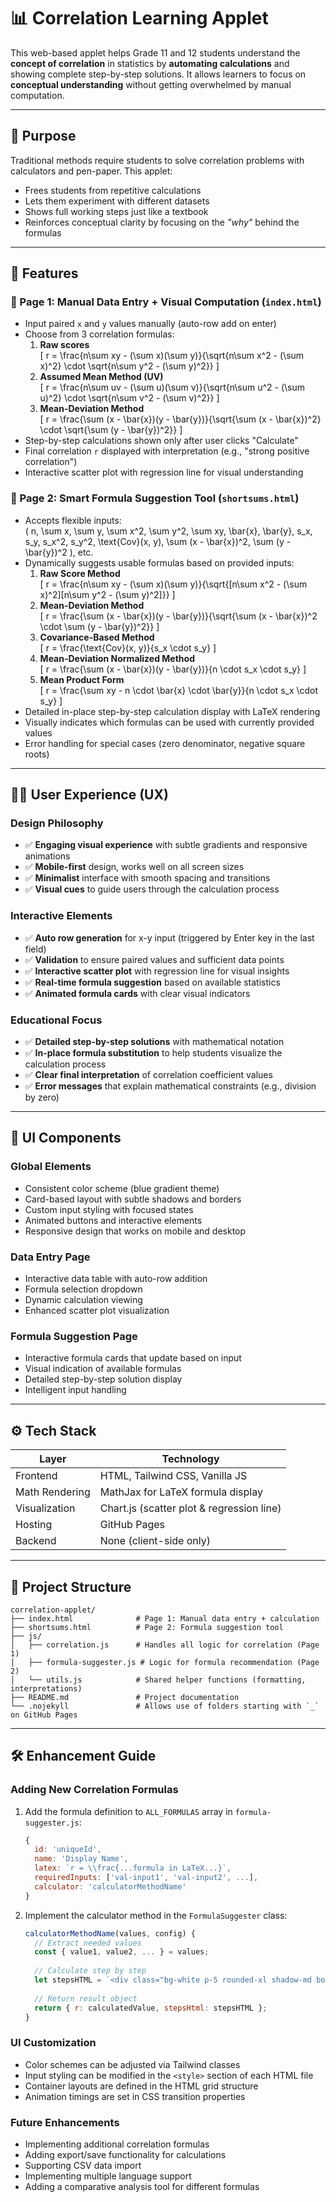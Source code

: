 # 📊 Correlation Learning Applet

This web-based applet helps Grade 11 and 12 students understand the **concept of correlation** in statistics by **automating calculations** and showing complete step-by-step solutions. It allows learners to focus on **conceptual understanding** without getting overwhelmed by manual computation.

---

## 🎯 Purpose

Traditional methods require students to solve correlation problems with calculators and pen-paper. This applet:
- Frees students from repetitive calculations
- Lets them experiment with different datasets
- Shows full working steps just like a textbook
- Reinforces conceptual clarity by focusing on the *"why"* behind the formulas

---

## 📱 Features

### 🔹 Page 1: Manual Data Entry + Visual Computation (`index.html`)
- Input paired `x` and `y` values manually (auto-row add on enter)
- Choose from 3 correlation formulas:
  1. **Raw scores**  
     \[
     r = \frac{n\sum xy - (\sum x)(\sum y)}{\sqrt{n\sum x^2 - (\sum x)^2} \cdot \sqrt{n\sum y^2 - (\sum y)^2}}
     \]
  2. **Assumed Mean Method (UV)**  
     \[
     r = \frac{n\sum uv - (\sum u)(\sum v)}{\sqrt{n\sum u^2 - (\sum u)^2} \cdot \sqrt{n\sum v^2 - (\sum v)^2}}
     \]
  3. **Mean-Deviation Method**  
     \[
     r = \frac{\sum (x - \bar{x})(y - \bar{y})}{\sqrt{\sum (x - \bar{x})^2} \cdot \sqrt{\sum (y - \bar{y})^2}}
     \]
- Step-by-step calculations shown only after user clicks "Calculate"
- Final correlation `r` displayed with interpretation (e.g., "strong positive correlation")
- Interactive scatter plot with regression line for visual understanding

### 🔹 Page 2: Smart Formula Suggestion Tool (`shortsums.html`)
- Accepts flexible inputs:  
  \( n, \sum x, \sum y, \sum x^2, \sum y^2, \sum xy, \bar{x}, \bar{y}, s_x, s_y, s_x^2, s_y^2, \text{Cov}(x, y), \sum (x - \bar{x})^2, \sum (y - \bar{y})^2 \), etc.
- Dynamically suggests usable formulas based on provided inputs:
  1. **Raw Score Method**  
     \[
     r = \frac{n\sum xy - (\sum x)(\sum y)}{\sqrt{[n\sum x^2 - (\sum x)^2][n\sum y^2 - (\sum y)^2]}}
     \]
  2. **Mean-Deviation Method**  
     \[
     r = \frac{\sum (x - \bar{x})(y - \bar{y})}{\sqrt{\sum (x - \bar{x})^2 \cdot \sum (y - \bar{y})^2}}
     \]
  3. **Covariance-Based Method**  
     \[
     r = \frac{\text{Cov}(x, y)}{s_x \cdot s_y}
     \]
  4. **Mean-Deviation Normalized Method**  
     \[
     r = \frac{\sum (x - \bar{x})(y - \bar{y})}{n \cdot s_x \cdot s_y}
     \]
  5. **Mean Product Form**  
     \[
     r = \frac{\sum xy - n \cdot \bar{x} \cdot \bar{y}}{n \cdot s_x \cdot s_y}
     \]
- Detailed in-place step-by-step calculation display with LaTeX rendering
- Visually indicates which formulas can be used with currently provided values
- Error handling for special cases (zero denominator, negative square roots)

---

## 🧑‍🎓 User Experience (UX)

### Design Philosophy
- ✅ **Engaging visual experience** with subtle gradients and responsive animations
- ✅ **Mobile-first** design, works well on all screen sizes
- ✅ **Minimalist** interface with smooth spacing and transitions
- ✅ **Visual cues** to guide users through the calculation process

### Interactive Elements
- ✅ **Auto row generation** for x-y input (triggered by Enter key in the last field)
- ✅ **Validation** to ensure paired values and sufficient data points
- ✅ **Interactive scatter plot** with regression line for visual insights
- ✅ **Real-time formula suggestion** based on available statistics
- ✅ **Animated formula cards** with clear visual indicators

### Educational Focus
- ✅ **Detailed step-by-step solutions** with mathematical notation
- ✅ **In-place formula substitution** to help students visualize the calculation process
- ✅ **Clear final interpretation** of correlation coefficient values
- ✅ **Error messages** that explain mathematical constraints (e.g., division by zero)

---

## 🎨 UI Components

### Global Elements
- Consistent color scheme (blue gradient theme)
- Card-based layout with subtle shadows and borders
- Custom input styling with focused states
- Animated buttons and interactive elements
- Responsive design that works on mobile and desktop

### Data Entry Page
- Interactive data table with auto-row addition
- Formula selection dropdown
- Dynamic calculation viewing
- Enhanced scatter plot visualization

### Formula Suggestion Page
- Interactive formula cards that update based on input
- Visual indication of available formulas
- Detailed step-by-step solution display
- Intelligent input handling

---

## ⚙️ Tech Stack

| Layer           | Technology                              |
|----------------|----------------------------------------|
| Frontend       | HTML, Tailwind CSS, Vanilla JS         |
| Math Rendering | MathJax for LaTeX formula display      |
| Visualization  | Chart.js (scatter plot & regression line) |
| Hosting        | GitHub Pages                           |
| Backend        | None (client-side only)                |

---

## 📂 Project Structure

```
correlation-applet/
├── index.html              # Page 1: Manual data entry + calculation
├── shortsums.html          # Page 2: Formula suggestion tool
├── js/
│   ├── correlation.js      # Handles all logic for correlation (Page 1)
│   ├── formula-suggester.js # Logic for formula recommendation (Page 2)
│   └── utils.js            # Shared helper functions (formatting, interpretations)
├── README.md               # Project documentation
└── .nojekyll               # Allows use of folders starting with `_` on GitHub Pages
```

---

## 🛠️ Enhancement Guide

### Adding New Correlation Formulas

1. Add the formula definition to `ALL_FORMULAS` array in `formula-suggester.js`:
   ```javascript
   {
     id: 'uniqueId',
     name: 'Display Name',
     latex: `r = \\frac{...formula in LaTeX...}`,
     requiredInputs: ['val-input1', 'val-input2', ...],
     calculator: 'calculatorMethodName'
   }
   ```

2. Implement the calculator method in the `FormulaSuggester` class:
   ```javascript
   calculatorMethodName(values, config) {
     // Extract needed values
     const { value1, value2, ... } = values;
     
     // Calculate step by step
     let stepsHTML = `<div class="bg-white p-5 rounded-xl shadow-md border border-gray-200">...`;
     
     // Return result object
     return { r: calculatedValue, stepsHtml: stepsHTML };
   }
   ```

### UI Customization

- Color schemes can be adjusted via Tailwind classes
- Input styling can be modified in the `<style>` section of each HTML file
- Container layouts are defined in the HTML grid structure
- Animation timings are set in CSS transition properties

### Future Enhancements
- Implementing additional correlation formulas
- Adding export/save functionality for calculations
- Supporting CSV data import
- Implementing multiple language support
- Adding a comparative analysis tool for different formulas

